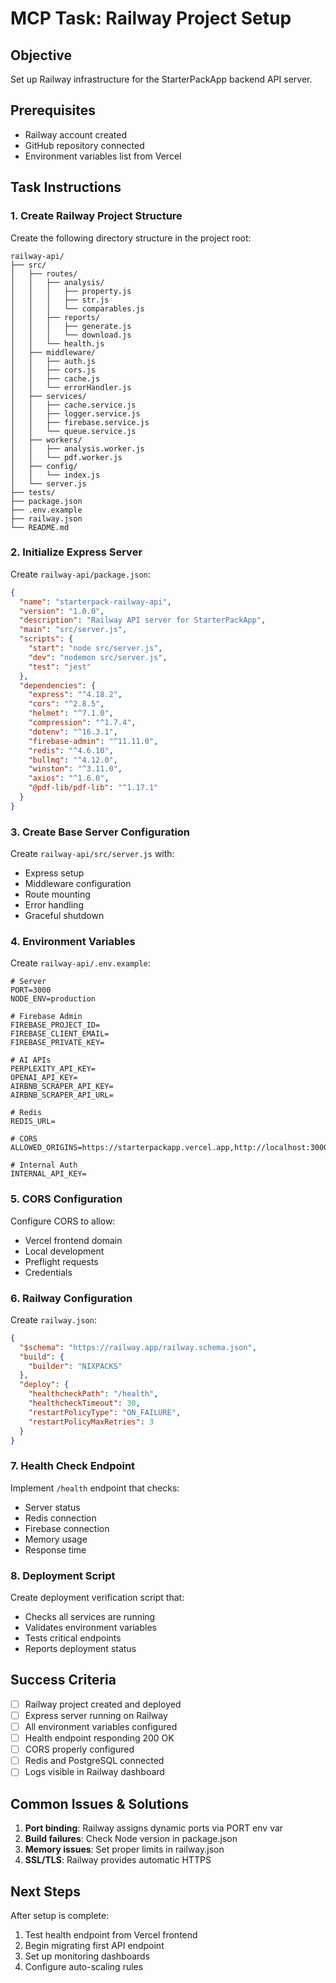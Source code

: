 # MCP Task: Railway Project Setup

## Objective
Set up Railway infrastructure for the StarterPackApp backend API server.

## Prerequisites
- Railway account created
- GitHub repository connected
- Environment variables list from Vercel

## Task Instructions

### 1. Create Railway Project Structure

Create the following directory structure in the project root:

```
railway-api/
├── src/
│   ├── routes/
│   │   ├── analysis/
│   │   │   ├── property.js
│   │   │   ├── str.js
│   │   │   └── comparables.js
│   │   ├── reports/
│   │   │   ├── generate.js
│   │   │   └── download.js
│   │   └── health.js
│   ├── middleware/
│   │   ├── auth.js
│   │   ├── cors.js
│   │   ├── cache.js
│   │   └── errorHandler.js
│   ├── services/
│   │   ├── cache.service.js
│   │   ├── logger.service.js
│   │   ├── firebase.service.js
│   │   └── queue.service.js
│   ├── workers/
│   │   ├── analysis.worker.js
│   │   └── pdf.worker.js
│   ├── config/
│   │   └── index.js
│   └── server.js
├── tests/
├── package.json
├── .env.example
├── railway.json
└── README.md
```

### 2. Initialize Express Server

Create `railway-api/package.json`:
```json
{
  "name": "starterpack-railway-api",
  "version": "1.0.0",
  "description": "Railway API server for StarterPackApp",
  "main": "src/server.js",
  "scripts": {
    "start": "node src/server.js",
    "dev": "nodemon src/server.js",
    "test": "jest"
  },
  "dependencies": {
    "express": "^4.18.2",
    "cors": "^2.8.5",
    "helmet": "^7.1.0",
    "compression": "^1.7.4",
    "dotenv": "^16.3.1",
    "firebase-admin": "^11.11.0",
    "redis": "^4.6.10",
    "bullmq": "^4.12.0",
    "winston": "^3.11.0",
    "axios": "^1.6.0",
    "@pdf-lib/pdf-lib": "^1.17.1"
  }
}
```

### 3. Create Base Server Configuration

Create `railway-api/src/server.js` with:
- Express setup
- Middleware configuration
- Route mounting
- Error handling
- Graceful shutdown

### 4. Environment Variables

Create `railway-api/.env.example`:
```env
# Server
PORT=3000
NODE_ENV=production

# Firebase Admin
FIREBASE_PROJECT_ID=
FIREBASE_CLIENT_EMAIL=
FIREBASE_PRIVATE_KEY=

# AI APIs
PERPLEXITY_API_KEY=
OPENAI_API_KEY=
AIRBNB_SCRAPER_API_KEY=
AIRBNB_SCRAPER_API_URL=

# Redis
REDIS_URL=

# CORS
ALLOWED_ORIGINS=https://starterpackapp.vercel.app,http://localhost:3000

# Internal Auth
INTERNAL_API_KEY=
```

### 5. CORS Configuration

Configure CORS to allow:
- Vercel frontend domain
- Local development
- Preflight requests
- Credentials

### 6. Railway Configuration

Create `railway.json`:
```json
{
  "$schema": "https://railway.app/railway.schema.json",
  "build": {
    "builder": "NIXPACKS"
  },
  "deploy": {
    "healthcheckPath": "/health",
    "healthcheckTimeout": 30,
    "restartPolicyType": "ON_FAILURE",
    "restartPolicyMaxRetries": 3
  }
}
```

### 7. Health Check Endpoint

Implement `/health` endpoint that checks:
- Server status
- Redis connection
- Firebase connection
- Memory usage
- Response time

### 8. Deployment Script

Create deployment verification script that:
- Checks all services are running
- Validates environment variables
- Tests critical endpoints
- Reports deployment status

## Success Criteria

- [ ] Railway project created and deployed
- [ ] Express server running on Railway
- [ ] All environment variables configured
- [ ] Health endpoint responding 200 OK
- [ ] CORS properly configured
- [ ] Redis and PostgreSQL connected
- [ ] Logs visible in Railway dashboard

## Common Issues & Solutions

1. **Port binding**: Railway assigns dynamic ports via PORT env var
2. **Build failures**: Check Node version in package.json
3. **Memory issues**: Set proper limits in railway.json
4. **SSL/TLS**: Railway provides automatic HTTPS

## Next Steps

After setup is complete:
1. Test health endpoint from Vercel frontend
2. Begin migrating first API endpoint
3. Set up monitoring dashboards
4. Configure auto-scaling rules